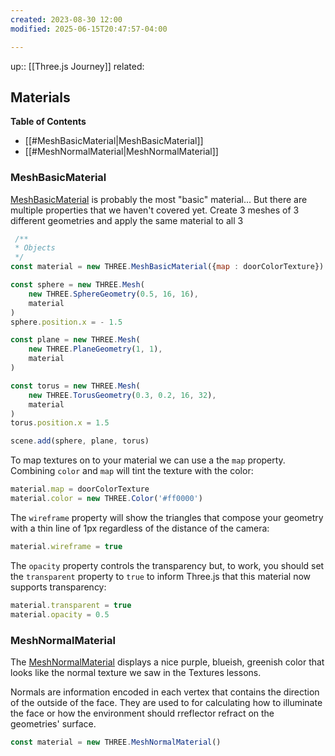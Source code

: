 ```yaml
---
created: 2023-08-30 12:00
modified: 2025-06-15T20:47:57-04:00

---
```

up::  [[Three.js Journey]]
related:
## Materials

**Table of Contents**
- [[#MeshBasicMaterial|MeshBasicMaterial]]
- [[#MeshNormalMaterial|MeshNormalMaterial]]

### MeshBasicMaterial
[MeshBasicMaterial](https://threejs.org/docs/#api/en/materials/MeshBasicMaterial) is probably the most "basic" material... But there are multiple properties that we haven't covered yet.
Create 3 meshes of 3 different geometries and apply the same material to all 3

```javascript
 /**
 * Objects
 */
const material = new THREE.MeshBasicMaterial({map : doorColorTexture})

const sphere = new THREE.Mesh(
    new THREE.SphereGeometry(0.5, 16, 16),
    material
)
sphere.position.x = - 1.5

const plane = new THREE.Mesh(
    new THREE.PlaneGeometry(1, 1),
    material
)

const torus = new THREE.Mesh(
    new THREE.TorusGeometry(0.3, 0.2, 16, 32),
    material
)
torus.position.x = 1.5

scene.add(sphere, plane, torus)
```

To map textures on to your material we can use a the `map` property. Combining `color` and `map` will tint the texture with the color:

```javascript
material.map = doorColorTexture
material.color = new THREE.Color('#ff0000')
```

The `wireframe` property will show the triangles that compose your geometry with a thin line of 1px regardless of the distance of the camera:
```javascript
material.wireframe = true
```
The `opacity` property controls the transparency but, to work, you should set the `transparent` property to `true` to inform Three.js that this material now supports transparency:
```javascript
material.transparent = true
material.opacity = 0.5
```


### MeshNormalMaterial
The [MeshNormalMaterial](https://threejs.org/docs/#api/en/materials/MeshNormalMaterial) displays a nice purple, blueish, greenish color that looks like the normal texture we saw in the Textures lessons.

Normals are information encoded in each vertex that contains the direction of the outside of the face. They are used to for calculating how to illuminate the face or how the environment should rreflector refract on the geometries' surface.
```javascript
const material = new THREE.MeshNormalMaterial()
```
